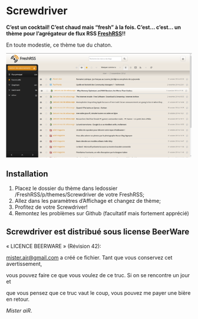 Screwdriver
=======

**C’est un cocktail! C’est chaud mais “fresh” à la fois. C’est… c’est… un thème pour l’agrégateur de flux RSS [FreshRSS](https://github.com/FreshRSS/FreshRSS/)!!**

En toute modestie, ce thème tue du chaton.

![screenshot](https://raw.githubusercontent.com/misterair/Screwdriver/master/screenshot.png)


Installation
------------

1. Placez le dossier du thème dans ledossier /FreshRSS/p/themes/Screwdriver de votre FreshRSS;
2. Allez dans les paramètres d’Affichage et changez de thème;
3. Profitez de votre Screwdriver!
4. Remontez les problèmes sur Github (facultatif mais fortement apprécié)

Screwdriver est distribué sous license BeerWare
-----------------

« LICENCE BEERWARE » (Révision 42):

<mister.air@gmail.com> a créé ce fichier. Tant que vous conservez cet avertissement,

vous pouvez faire ce que vous voulez de ce truc. Si on se rencontre un jour et

que vous pensez que ce truc vaut le coup, vous pouvez me payer une bière en retour.

*Mister aiR*.
